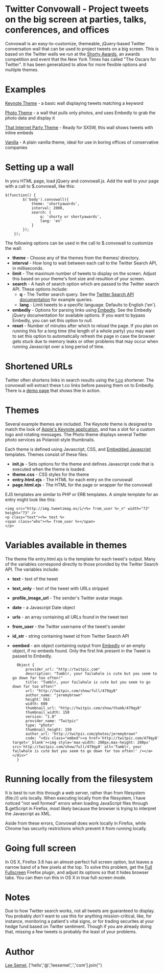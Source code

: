 # Twitter Convowall - Project tweets on the big screen at parties, talks, conferences, and offices

Convowall is an easy-to-customize, themeable, jQuery-based Twitter conversation wall that can be used to project tweets on a big screen.
This is based on the Twitter walls we run at the [Shorty Awards](http://shortyawards.com), an awards competition and event that the New York Times has called "The Oscars for Twitter".
It has been generalized to allow for more flexible options and multiple themes.

# Examples

[Keynote Theme](http://lsemel.github.com/twitter-convowall/example_shortyawards.html) - a basic wall displaying tweets matching a keyword

[Photo Theme](http://lsemel.github.com/twitter-convowall/example_photos.html) - a wall that pulls only photos, and uses Embedly to grab the photo data and display it

[That Internet Party Theme](http://lsemel.github.com/twitter-convowall/example_thatinternetparty.html) - Ready for SXSW, this wall shows tweets with inline embeds

[Vanilla](http://lsemel.github.com/twitter-convowall/example_vanilla.html) - A plain vanilla theme, ideal for use in boring offices of conservative companies

# Setting up a wall

In yoru HTML page, load jQuery and convowall.js.  Add the wall to your page with a call to $.convowall, like this:

    $(function() {
            $('body').convowall({
                theme: 'shortyawards',
                interval: 2000,
                search: {
                    q: 'shorty or shortyawards',
                    lang: 'en'
                }
            });
        });

The following options can be used in the call to $.convowall to customize the wall:

* __theme__ - Choose any of the themes from the themes/ directory.
* __interval__ - How long to wait between each call to the Twitter Search API, in milliseconds.
* __limit__ - The maximum number of tweets to display on the screen.  Adjust this based on your theme's font size and resultion of your screen.
* __search__ - A hash of search option which are passed to the Twitter search API.  These options include:
    * __q__ - The Twitter search query.  See the [Twitter Search API documentation](http://apiwiki.twitter.com/w/page/22554756/Twitter-Search-API-Method:-search_) for example queries.
    * __lang__ - Limit tweets to a specific language.  Defaults to English ('en').
* __embedly__ - Options for parsing links using [Embedly](http://github.com/embedly/embedly-jquery).  See the Embedly jQuery documentation for available options.  If you want to bypass Embedly, you can set this option to null.
* __reset__ - Number of minutes after which to reload the page. If you plan on running this for a long time (the length of a whole party) you may want to set this option to automatically refresh the page in case the browser gets stuck due to memory leaks or other problems that may occur when running Javascript over a long period of time.

# Shortened URLs

Twitter often shortens links in search results using the [t.co](http://t.co) shortener.  The convowall will extract these t.co links before passing them on to Embedly.
There is a [demo page](http://lsemel.github.com/twitter-convowall/example_shorturls.html) that shows thie in action.

# Themes

Several example themes are included. The Keynote theme is designed to match the look of [Apple's Keynote application](http://www.apple.com/iwork/keynote/), and has a slot for a custom logo
and rotating messages.  The Photo theme displays several Twitter photo services as Polaroid-style thumbnails.

Each theme is defined using Javascript, CSS, and [Embedded Javascript](http://embeddedjs.com/) templates.  Themes consist of these files:

* __init.js__ - Sets options for the theme and defines Javascript code that is executed when the theme is loaded.
* __theme.css__ - CSS styles for the theme
* __entry.html.ejs__ - The HTML for each entry on the convowall
* __page.html.ejs__ - The HTML for the page or wrapper for the convowall

EJS templates are similar to PHP or ERB templates.  A simple template for an entry might look like this:

    <img src="http://img.tweetimag.es/i/<%= from_user %>_n" width="73" height="73" />
    <p class="text"><%= text %>
    <span class="who"><%= from_user %></span>
    </p>


# Variables available in themes

The theme file entry.html.ejs is the template for each tweet's output.  Many of the variables correspond directly to those provided by the Twitter Search API.  The variables include:

* __text__ - text of the tweet
* __text_only__ - text of the tweet with URLs stripped
* __profile_image_url__ - The sender's Twitter avatar image.
* __date__ - a Javascript Date object
* __urls__ - an array containing all URLs found in the tweet text
* __from_user__ - the Twitter username of the tweet's sender
* __id_str__ - string containing tweet id from Twitter Search API
* __oembed__ - am object containing output from [Embedly](https://github.com/embedly/embedly-jquery) or an empty object, if no embeds found.  Only the first link present in the Tweet is passed to Embedly.

        Object {
            provider_url: "http://twitpic.com"
            description: "Tumblr, your failwhale is cute but you seem to go down far too often!"
            title: "Tumblr, your failwhale is cute but you seem to go down far too often!"
            url: "http://twitpic.com/show/full/479qy8"
            author_name: "jeremybrown"
            height: 563
            width: 600
            thumbnail_url: "http://twitpic.com/show/thumb/479qy8"
            thumbnail_width: 150
            version: "1.0"
            provider_name: "Twitpic"
            type: "photo"
            thumbnail_height: 150
            author_url: "http://twitpic.com/photos/jeremybrown"
            code: "<div class="embed"><a href='http://twitpic.com/479qy8' target='_blank'><img style='max-width: 200px;max-height: 200px' src='http://twitpic.com/show/full/479qy8' alt='Tumblr, your failwhale is cute but you seem to go down far too often!' /></a></div>"
        }


# Running locally from the filesystem

It is best to run this through a web server, rather than from filesystem (file://) urls locally.  When executing locally from the filesystem, I have noticed "not well formed" errors
when loading JavaScript files through $.getScript in Firefox, most likely because the browser is trying to interpret the Javascript as XML.

Aside from these errors, Convowall does work locally in Firefox, while Chrome has security restrictions which prevent it from running locally.

# Going full screen

In OS X, Firefox 3.6 has an almost-perfect full screen option, but leaves a narrow band of a few pixels at the top.  To solve this problem, get the
[Full Fullscreen](http://addons.mozilla.org/en-us/firefox/addon/full-fullscreen/) Firefox plugin, and adjust its options so that it hides
browser tabs.  You can then run this in OS X in true full-screen mode.

# Notes

Due to how Twitter search works, not all tweets are guaranteed to display.
You probably _don't_ want to use this for anything mission-critical, like, for instance,
monitoring a patient's vital signs, or for trading securites at your hedge fund based on Twitter sentiment.
Though if you are already doing that, missing a few tweets is probably the least of your problems.

# Author

[Lee Semel](http://leesemel.com), ['hello','@','leesemel','.','com'].join('')

